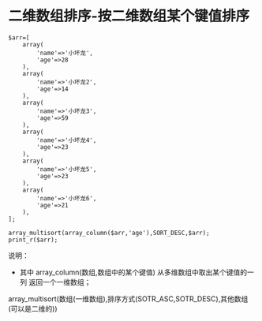 # 二维数组排序-按二维数组某个键值排序


```
$arr=[
    array(
        'name'=>'小坏龙',
        'age'=>28
    ),
    array(
        'name'=>'小坏龙2',
        'age'=>14
    ),
    array(
        'name'=>'小坏龙3',
        'age'=>59
    ),
    array(
        'name'=>'小坏龙4',
        'age'=>23
    ),
    array(
        'name'=>'小坏龙5',
        'age'=>23
    ),
    array(
        'name'=>'小坏龙6',
        'age'=>21
    ),
];
 
array_multisort(array_column($arr,'age'),SORT_DESC,$arr);
print_r($arr);

```
说明：
- 其中  array_column(数组,数组中的某个键值)  从多维数组中取出某个键值的一列  返回一个一维数组；

array_multisort(数组(一维数组),排序方式(SOTR_ASC,SOTR_DESC),其他数组(可以是二维的))







